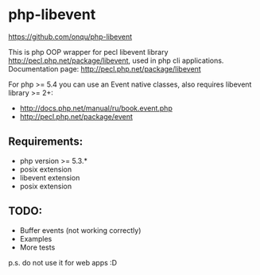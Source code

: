 php-libevent
============

https://github.com/onqu/php-libevent

This is php OOP wrapper for pecl libevent library http://pecl.php.net/package/libevent, used in php cli applications.
Documentation page: http://pecl.php.net/package/libevent

For php >= 5.4 you can use an Event native classes, also requires libevent library >= 2+:
 * http://docs.php.net/manual/ru/book.event.php
 * http://pecl.php.net/package/event


Requirements:
-------------
 * php version >= 5.3.*
 * posix extension
 * libevent extension
 * posix extension


TODO:
-----
* Buffer events (not working correctly)
* Examples
* More tests


p.s. do not use it for web apps :D